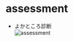 # assessment
- よかところ診断<br>
![assessment](https://user-images.githubusercontent.com/67646107/91456950-cf71e680-e8be-11ea-9c74-c6033d40d3f5.gif)


